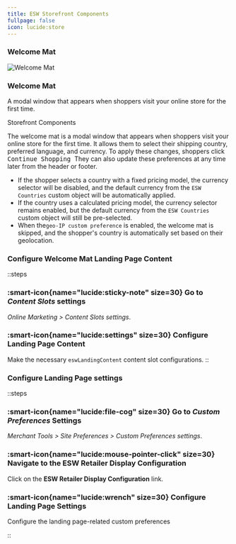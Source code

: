 ```yaml
---
title: ESW Storefront Components
fullpage: false
icon: lucide:store
---
```




### Welcome Mat

<div class="bg-white border border-gray-200 rounded-xl shadow-2xs sm:flex dark:bg-neutral-900 dark:border-neutral-700 dark:shadow-neutral-700/70">
  <div class="shrink-0 relative w-full rounded-t-xl overflow-hidden pt-[40%] sm:rounded-s-xl sm:max-w-60 md:rounded-se-none md:max-w-xs">
    <img class="size-full absolute top-0 start-0 object-cover" src="/Welcome mat 1.png" alt="Welcome Mat">
  </div>
  <div class="flex flex-wrap">
    <div class="p-4 flex flex-col h-full sm:p-7">
      <h3 class="text-lg font-bold text-gray-800 dark:text-white">
        Welcome Mat
      </h3>
      <p class="mt-1 text-gray-500 dark:text-neutral-400">
        A modal window that appears when shoppers visit your online store for the first time.
      </p>
      <div class="mt-5 sm:mt-auto">
        <p class="text-xs text-gray-500 dark:text-neutral-500">
          Storefront Components
        </p>
      </div>
    </div>
  </div>
</div>

The welcome mat is a modal window that appears when shoppers visit your online store for the first time. It allows them to select their shipping country, preferred language, and currency. To apply these changes, shoppers click 
<kbd class="min-h-7.5 inline-flex justify-center items-center py-1 px-1.5 bg-white border border-gray-200 font-JetBrains Mono text-sm text-gray-800 shadow-[0px_2px_0px_0px_rgba(0,0,0,0.08)] dark:bg-neutral-900 dark:border-neutral-700 dark:text-neutral-200 dark:shadow-[0px_2px_0px_0px_rgba(255,255,255,0.1)] rounded-md">
  Continue Shopping
</kbd> They can also update these preferences at any time later from the header or footer.


<ul class="marker:text-teal-600 list-disc ps-5 space-y-2 text-md text-gray-600 dark:text-neutral-400">
  <li>
    If the shopper selects a country with a fixed pricing model, the currency selector will be disabled, and the default currency from the
    <code class="px-1 py-0.5 rounded bg-gray-100 dark:bg-neutral-800 text-gray-800 dark:text-gray-100 text-xs font-JetBrains Mono">ESW Countries</code>
    custom object will be automatically applied.
  </li>
  <li>
    If the country uses a calculated pricing model, the currency selector remains enabled, but the default currency from the
    <code class="px-1 py-0.5 rounded bg-gray-100 dark:bg-neutral-800 text-gray-800 dark:text-gray-100 text-xs font-JetBrains Mono">ESW Countries</code>
    custom object will still be pre-selected.
  </li>
  <li>
    When the<code class="px-1 py-0.5 rounded bg-gray-100 dark:bg-neutral-800 text-gray-800 dark:text-gray-100 text-xs font-JetBrains Mono">geo-IP custom preference</code>
    is enabled, the welcome mat is skipped, and the shopper's country is automatically set based on their geolocation.
  </li>
</ul>

### Configure Welcome Mat Landing Page Content

::steps
### :smart-icon{name="lucide:sticky-note" size=30} Go to *Content Slots* settings 

*Online Marketing > Content Slots settings*.

### :smart-icon{name="lucide:settings" size=30} Configure Landing Page Content

Make the necessary `eswLandingContent` content slot configurations.
::


### Configure Landing Page settings

::steps
### :smart-icon{name="lucide:file-cog" size=30} Go to *Custom Preferences* Settings 

*Merchant Tools > Site Preferences > Custom Preferences settings*.

### :smart-icon{name="lucide:mouse-pointer-click" size=30} Navigate to the ESW Retailer Display Configuration

Click on the **ESW Retailer Display Configuration** link.

### :smart-icon{name="lucide:wrench" size=30} Configure Landing Page Settings

Configure the landing page-related custom preferences

::


